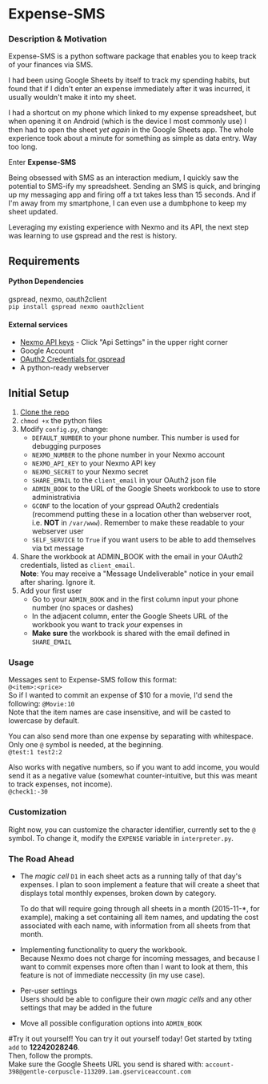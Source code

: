 # Expense-SMS

### Description & Motivation
Expense-SMS is a python software package that enables you to keep track of your finances via SMS.  

I had been using Google Sheets by itself to track my spending habits, but found that if I didn't enter an expense immediately after it was incurred, it usually wouldn't make it into my sheet.

I had a shortcut on my phone which linked to my expense spreadsheet, but when opening it on Android (which is the device I most commonly use) I then had to open the sheet _yet again_ in the Google Sheets app. The whole experience took about a minute for something as simple as data entry. Way too long.

Enter **Expense-SMS**

Being obsessed with SMS as an interaction medium, I quickly saw the potential to SMS-ify my spreadsheet. Sending an SMS is quick, and bringing up my messaging app and firing off a txt takes less than 15 seconds. And if I'm away from my smartphone, I can even use a dumbphone to keep my sheet updated. 

Leveraging my existing experience with Nexmo and its API, the next step was learning to use gspread and the rest is history.


## Requirements

#### Python Dependencies
gspread, nexmo, oauth2client  
`pip install gspread nexmo oauth2client`

#### External services
- [Nexmo API keys](https://dashboard.nexmo.com/) - Click "Api Settings" in the upper right corner    
- Google Account  
- [OAuth2 Credentials for gspread](https://gspread.readthedocs.org/en/latest/oauth2.html)  
- A python-ready webserver  


## Initial Setup
1. [Clone the repo](https://github.com/vagelim/expense-sms.git) 
2. `chmod +x` the python files   
2. Modify `config.py`, change:  
    - `DEFAULT_NUMBER` to your phone number. This number is used for debugging purposes
    - `NEXMO_NUMBER` to the phone number in your Nexmo account
    - `NEXMO_API_KEY` to your Nexmo API key
    - `NEXMO_SECRET` to your Nexmo secret
    - `SHARE_EMAIL` to the `client_email` in your OAuth2 json file
    - `ADMIN_BOOK` to the URL of the Google Sheets workbook to use to store administrativia
    - `GCONF` to the location of your gspread OAuth2 credentials (recommend putting these in a location other than webserver root, i.e. **NOT** in `/var/www`). Remember to make these readable to your webserver user
    - `SELF_SERVICE` to `True` if you want users to be able to add themselves via txt message
3. Share the workbook at ADMIN_BOOK with the email in your OAuth2 credentials, listed as `client_email`.  
**Note**: You may receive a "Message Undeliverable" notice in your email after sharing. Ignore it.
4. Add your first user
    - Go to your `ADMIN_BOOK` and in the first column input your phone number (no spaces or dashes)
    - In the adjacent column, enter the Google Sheets URL of the workbook you want to track _your_ expenses in
    - **Make sure** the workbook is shared with the email defined in `SHARE_EMAIL`  
### Usage
Messages sent to Expense-SMS follow this format:  
`@<item>:<price>`  
So if I wanted to commit an expense of $10 for a movie, I'd send the following: `@Movie:10`  
Note that the item names are case insensitive, and will be casted to lowercase by default.  

You can also send more than one expense by separating with whitespace. Only one `@` symbol is needed, at the beginning.  
`@test:1 test2:2`  


Also works with negative numbers, so if you want to add income, you would send it as a negative value (somewhat counter-intuitive, but this was meant to track expenses, not income).  
`@check1:-30`  


### Customization
Right now, you can customize the character identifier, currently set to the `@` symbol. To change it, modify the `EXPENSE` variable in `interpreter.py`.  



### The Road Ahead
- The _magic cell_ `D1` in each sheet acts as a running tally of that day's expenses. I plan to soon implement a feature that will create a sheet that displays total monthly expenses, broken down by category.

    To do that will require going through all sheets in a month (2015-11-*, for example), making a set containing all item names, and updating the cost associated with each name, with information from all sheets from that month.

- Implementing functionality to query the workbook.  
        Because Nexmo does not charge for incoming messages, and because I want to commit expenses more often than I want to look at them, this feature is not of immediate neccessity (in my use case).

- Per-user settings  
  Users should be able to configure their own _magic cells_ and any other settings that may be added in the future

- Move all possible configuration options into `ADMIN_BOOK`

#Try it out yourself!
You can try it out yourself today! Get started by txting `add` to **12242028246**.  
Then, follow the prompts.  
Make sure the Google Sheets URL you send is shared with: `account-398@gentle-corpuscle-113209.iam.gserviceaccount.com`
